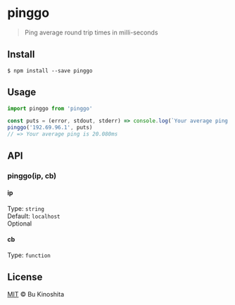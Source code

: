 # pinggo

> Ping average round trip times in milli-seconds

## Install
```
$ npm install --save pinggo
```

## Usage
```js
import pinggo from 'pinggo'

const puts = (error, stdout, stderr) => console.log(`Your average ping is ${stdout}ms`)
pinggo('192.69.96.1', puts)
// => Your average ping is 20.080ms
```

## API
### pinggo(ip, cb)

#### ip
Type: `string`<br/>
Default: `localhost`<br/>
Optional

#### cb
Type: `function`<br/>

## License
[MIT](https://github.com/bukinoshita/pinggo/blob/master/LICENSE) &copy; Bu Kinoshita
